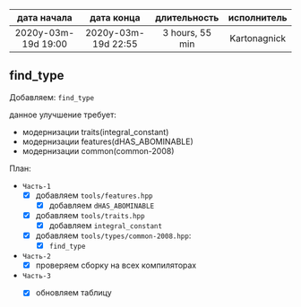 
| дата начала         |   дата конца        | длительность    | исполнитель  |
|:-------------------:|:-------------------:|:---------------:|:------------:|
| 2020y-03m-19d 19:00 | 2020y-03m-19d 22:55 | 3 hours, 55 min | Kartonagnick |

find_type
---

Добавляем: `find_type`  

данное улучшение требует:  
  - модернизации traits(integral_constant)  
  - модернизации features(dHAS_ABOMINABLE)  
  - модернизации common(common-2008)  


План:  
  - `Часть-1`  
    - [x] добавляем `tools/features.hpp`  
      - [x] добавляем `dHAS_ABOMINABLE`  
    - [x] добавляем `tools/traits.hpp`  
      - [x] добавляем `integral_constant`  
    - [x] добавляем `tools/types/common-2008.hpp`:  
      - [x] `find_type`  
  - `Часть-2`  
    - [x] проверяем сборку на всех компиляторах  
  - `Часть-3`  
    - [x] обновляем таблицу  



